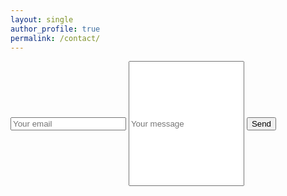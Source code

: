 ```yaml
---
layout: single
author_profile: true
permalink: /contact/
---
```


<div style="max-width:500px;">
<form action="https://formspree.io/denovocity@gmail.com" method="POST">
    <input type="text" name="name" placeholder="Your email">
    <input type="email" name= "_replyto" placeholder="Your message" style="min-height:200px;">
    <input type="submit" value="Send" ">
</form>
<div>
